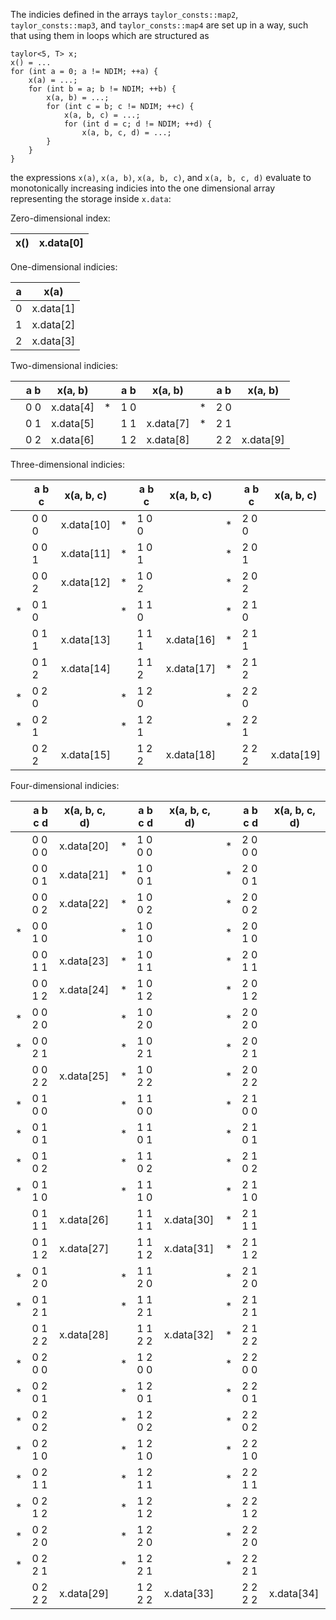 
 The indicies defined in the arrays `taylor_consts::map2`, `taylor_consts::map3`,
 and `taylor_consts::map4` are set up in a way, such that using them in loops
 which are structured as

    taylor<5, T> x;
    x() = ...
    for (int a = 0; a != NDIM; ++a) {
        x(a) = ...;
        for (int b = a; b != NDIM; ++b) {
            x(a, b) = ...;
            for (int c = b; c != NDIM; ++c) {
                x(a, b, c) = ...;
                for (int d = c; d != NDIM; ++d) {
                    x(a, b, c, d) = ...;
            }
        }
    }

 the expressions `x(a)`, `x(a, b)`, `x(a, b, c)`, and `x(a, b, c, d)` evaluate to
 monotonically increasing indicies into the one dimensional array representing
 the storage inside `x.data`:

 Zero-dimensional index:

  | x() | x.data[0] |
  |-----|-----------|

 One-dimensional indicies:

  | a |   x(a)    |
  |---|-----------|
  | 0 | x.data[1] |
  | 1 | x.data[2] |
  | 2 | x.data[3] |

Two-dimensional indicies:
 
  | | a b |  x(a, b)  | | a b |  x(a, b)  | | a b |  x(a, b)  |
  |-|-----|-----------|-|-----|-----------|-|-----|-----------|
  | | 0 0 | x.data[4] |*| 1 0 |           |*| 2 0 |           |
  | | 0 1 | x.data[5] | | 1 1 | x.data[7] |*| 2 1 |           |
  | | 0 2 | x.data[6] | | 1 2 | x.data[8] | | 2 2 | x.data[9] |
 
Three-dimensional indicies:
 
  | | a b c | x(a, b, c) | | a b c | x(a, b, c) | | a b c | x(a, b, c) |
  |-|-------|------------|-|-------|------------|-|-------|------------|
  | | 0 0 0 | x.data[10] |*| 1 0 0 |            |*| 2 0 0 |            |
  | | 0 0 1 | x.data[11] |*| 1 0 1 |            |*| 2 0 1 |            |
  | | 0 0 2 | x.data[12] |*| 1 0 2 |            |*| 2 0 2 |            |
  |*| 0 1 0 |            |*| 1 1 0 |            |*| 2 1 0 |            |
  | | 0 1 1 | x.data[13] | | 1 1 1 | x.data[16] |*| 2 1 1 |            |
  | | 0 1 2 | x.data[14] | | 1 1 2 | x.data[17] |*| 2 1 2 |            |
  |*| 0 2 0 |            |*| 1 2 0 |            |*| 2 2 0 |            |
  |*| 0 2 1 |            |*| 1 2 1 |            |*| 2 2 1 |            |
  | | 0 2 2 | x.data[15] | | 1 2 2 | x.data[18] | | 2 2 2 | x.data[19] |
  
 Four-dimensional indicies:
 
  | | a b c d | x(a, b, c, d) | | a b c d | x(a, b, c, d) | | a b c d | x(a, b, c, d) |
  |-|---------|---------------|-| --------|---------------|-|---------|---------------|
  | | 0 0 0 0 |  x.data[20]   |*| 1 0 0 0 |               |*| 2 0 0 0 |               |
  | | 0 0 0 1 |  x.data[21]   |*| 1 0 0 1 |               |*| 2 0 0 1 |               |
  | | 0 0 0 2 |  x.data[22]   |*| 1 0 0 2 |               |*| 2 0 0 2 |               |
  |*| 0 0 1 0 |               |*| 1 0 1 0 |               |*| 2 0 1 0 |               |
  | | 0 0 1 1 |  x.data[23]   |*| 1 0 1 1 |               |*| 2 0 1 1 |               |
  | | 0 0 1 2 |  x.data[24]   |*| 1 0 1 2 |               |*| 2 0 1 2 |               |
  |*| 0 0 2 0 |               |*| 1 0 2 0 |               |*| 2 0 2 0 |               |
  |*| 0 0 2 1 |               |*| 1 0 2 1 |               |*| 2 0 2 1 |               |
  | | 0 0 2 2 |  x.data[25]   |*| 1 0 2 2 |               |*| 2 0 2 2 |               |
  |*| 0 1 0 0 |               |*| 1 1 0 0 |               |*| 2 1 0 0 |               |
  |*| 0 1 0 1 |               |*| 1 1 0 1 |               |*| 2 1 0 1 |               |
  |*| 0 1 0 2 |               |*| 1 1 0 2 |               |*| 2 1 0 2 |               |
  |*| 0 1 1 0 |               |*| 1 1 1 0 |               |*| 2 1 1 0 |               |
  | | 0 1 1 1 |  x.data[26]   | | 1 1 1 1 |   x.data[30]  |*| 2 1 1 1 |               |
  | | 0 1 1 2 |  x.data[27]   | | 1 1 1 2 |   x.data[31]  |*| 2 1 1 2 |               |
  |*| 0 1 2 0 |               |*| 1 1 2 0 |               |*| 2 1 2 0 |               |
  |*| 0 1 2 1 |               |*| 1 1 2 1 |               |*| 2 1 2 1 |               |
  | | 0 1 2 2 |  x.data[28]   | | 1 1 2 2 |   x.data[32]  |*| 2 1 2 2 |               |
  |*| 0 2 0 0 |               |*| 1 2 0 0 |               |*| 2 2 0 0 |               |
  |*| 0 2 0 1 |               |*| 1 2 0 1 |               |*| 2 2 0 1 |               |
  |*| 0 2 0 2 |               |*| 1 2 0 2 |               |*| 2 2 0 2 |               |
  |*| 0 2 1 0 |               |*| 1 2 1 0 |               |*| 2 2 1 0 |               |
  |*| 0 2 1 1 |               |*| 1 2 1 1 |               |*| 2 2 1 1 |               |
  |*| 0 2 1 2 |               |*| 1 2 1 2 |               |*| 2 2 1 2 |               |
  |*| 0 2 2 0 |               |*| 1 2 2 0 |               |*| 2 2 2 0 |               |
  |*| 0 2 2 1 |               |*| 1 2 2 1 |               |*| 2 2 2 1 |               |
  | | 0 2 2 2 | x.data[29]    | | 1 2 2 2 |   x.data[33]  | | 2 2 2 2 |   x.data[34]  |

